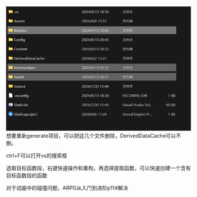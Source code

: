 ![输入图片说明](/imgs/2024-08-10/hMSYVbHCopPTT6Ja.png)想要重新generate项目，可以把这几个文件删除，DerivedDataCache可以不删。

ctrl+F可以打开vs的搜索框

选取目标函数段，右键快速操作和重构，再选择提取函数，可以快速创建一个含有目标函数段的函数

对于动画中的碰撞问题，ARPG从入门到进阶p114解决
<!--stackedit_data:
eyJoaXN0b3J5IjpbMTMxNDEzMjE2MCwtMjEzMDQzNjM1LC03OT
M2Njg5MTUsNzk1NTYzOTc3XX0=
-->
